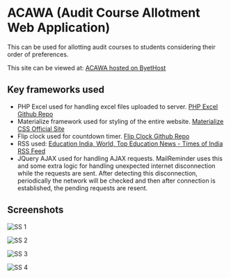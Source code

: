 # ACAWA (Audit Course Allotment Web Application)

This can be used for allotting audit courses to students considering their order of preferences.

This site can be viewed at: [ACAWA hosted on ByetHost](http://acawa.byethost3.com)

## Key frameworks used

* PHP Excel used for handling excel files uploaded to server. [PHP Excel Github Repo](https://github.com/PHPOffice/PHPExcel)
* Materialize framework used for styling of the entire website. [Materialize CSS Official Site](http://materializecss.com/)
* Flip clock used for countdown timer. [Flip Clock Github Repo](https://github.com/objectivehtml/FlipClock)
* RSS used: [Education India, World, Top Education News - Times of India RSS Feed](https://timesofindia.indiatimes.com/rssfeeds/913168846.cms)
* JQuery AJAX used for handling AJAX requests. MailReminder uses this and some extra logic for handling unexpected internet disconnection while the requests are sent. After detecting this disconnection, periodically the network will be checked and then after connection is established, the pending requests are resent.

## Screenshots

![SS 1](https://github.com/kartik2112/ACAWA/blob/master/Screenshots/SS1.PNG)

![SS 2](https://github.com/kartik2112/ACAWA/blob/master/Screenshots/SS2.PNG)

![SS 3](https://github.com/kartik2112/ACAWA/blob/master/Screenshots/SS3.PNG)

![SS 4](https://github.com/kartik2112/ACAWA/blob/master/Screenshots/SS4.PNG)
